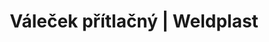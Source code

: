 ---
Filename: "valecek-pritlacny406"
Link: "file:/Users/vinayakpatel/Downloads/www.weldplast.cz/valecek-pritlacny406"
product_name: "Váleček přítlačný28 mm, PTFE"
product_id: "Obj. číslo:106.976"
title: "Váleček přítlačný | Weldplast"
product_desc: ""
product_specs: ""
product_downloads: ""
href: ""
p_desc_2: ""
accessories: ""
similar_products: ""
---